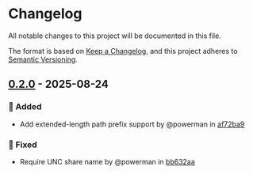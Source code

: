 # Changelog

All notable changes to this project will be documented in this file.

The format is based on [Keep a Changelog](https://keepachangelog.com/en/1.1.0/),
and this project adheres to [Semantic Versioning](https://semver.org/spec/v2.0.0.html).

## [0.2.0] - 2025-08-24

### 🚀 Added

- Add extended-length path prefix support by @powerman in [af72ba9]

### 🐛 Fixed

- Require UNC share name by @powerman in [bb632aa]

[0.2.0]: https://github.com/powerman/fileuri/compare/%40%7B10year%7D..v0.2.0
[bb632aa]: https://github.com/powerman/fileuri/commit/bb632aa608bef21cf43d70108b6b225d55140453
[af72ba9]: https://github.com/powerman/fileuri/commit/af72ba9ea2c93f670d0cda14b974bb6bdc327039

<!-- generated by git-cliff -->
